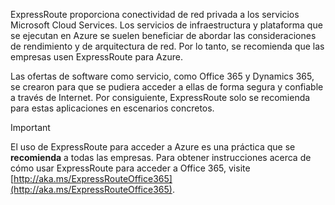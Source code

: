ExpressRoute proporciona conectividad de red privada a los servicios Microsoft Cloud Services. Los servicios de infraestructura y plataforma que se ejecutan en Azure se suelen beneficiar de abordar las consideraciones de rendimiento y de arquitectura de red. Por lo tanto, se recomienda que las empresas usen ExpressRoute para Azure.

Las ofertas de software como servicio, como Office 365 y Dynamics 365, se crearon para que se pudiera acceder a ellas de forma segura y confiable a través de Internet.  Por consiguiente, ExpressRoute solo se recomienda para estas aplicaciones en escenarios concretos.

> [!IMPORTANT]
> El uso de ExpressRoute para acceder a Azure es una práctica que se **recomienda** a todas las empresas. Para obtener instrucciones acerca de cómo usar ExpressRoute para acceder a Office 365, visite [http://aka.ms/ExpressRouteOffice365](http://aka.ms/ExpressRouteOffice365).
> 
> 

